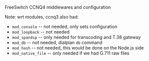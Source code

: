FreeSwitch CCNQ4 middlewares and configuration

Note: wrt modules, ccnq3 also had:
- `mod_console`      -- not needed, only sets configuration
- `mod_loopback`     -- not needed
- `mod_spandsp`      -- only needed for transcoding and T.38 gateway
- `mod_db`           -- not needed, dialplan `db` command
- `mod_hash`         -- not needed, this would be done on the Node.js side
- `mod_native_file`  -- only needed if we had G.711 raw files
